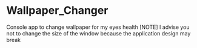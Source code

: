 # Wallpaper_Changer
 Console app to change wallpaper for my eyes health
 [NOTE] I advise you not to change the size of the window because the application design may break
